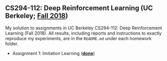 ## CS294-112: Deep Reinforcement Learning (UC Berkeley; [Fall 2018](http://rail.eecs.berkeley.edu/deeprlcourse/))

My solution to assignments in UC Berkeley CS294-112: Deep Reinforcement Learning (Fall 2018). All results, including reports and instructions to exactly reproduce my experiments, are in the `README.md` under each homework folder.

* Assignment 1: Imitation Learning ([**done**](/hw1))

